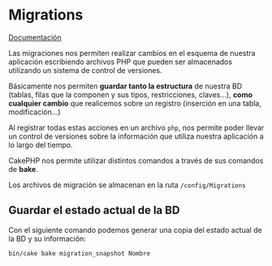 # Migrations

[Documentación](https://book.cakephp.org/3.0/en/migrations.html)

Las migraciones nos permiten realizar cambios en el esquema de nuestra aplicación escribiendo archivos PHP que pueden ser almacenados utilizando un sistema de control de versiones.

Básicamente nos permiten **guardar tanto la estructura** de nuestra BD (tablas, filas que la componen y sus tipos, restricciones, claves...), **como cualquier cambio** que realicemos sobre un registro (inserción en una tabla, modificación...)

Al registrar todas estas acciones en un archivo `php`, nos permite poder llevar un control de versiones sobre la información que utiliza nuestra aplicación a lo largo del tiempo.

CakePHP nos permite utilizar distintos comandos a través de sus comandos de **bake**.

Los archivos de migración se almacenan en la ruta `/config/Migrations`

## Guardar el estado actual de la BD

Con el siguiente comando podemos generar una copia del estado actual de la BD y su información:

```bash
bin/cake bake migration_snapshot Nombre
```

